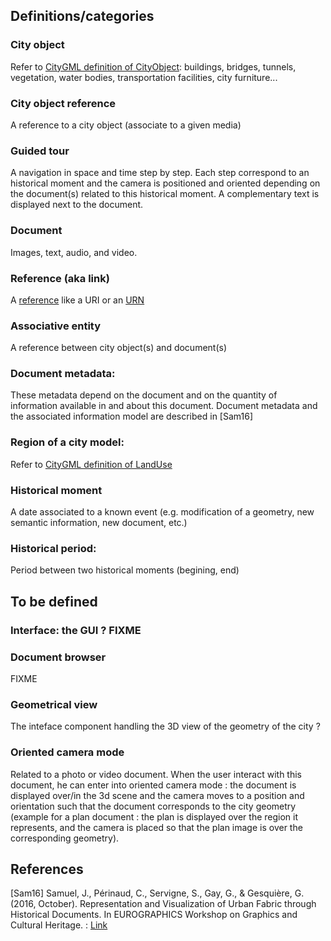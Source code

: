 ## Definitions/categories

### City object
Refer to [CityGML definition of CityObject](https://portal.opengeospatial.org/files/?artifact_id=16675): buildings, bridges, tunnels, vegetation, water bodies, transportation facilities, city furniture...

### City object reference
A reference to a city object (associate to a given media)

### Guided tour
A navigation in space and time step by step. Each step correspond to an historical moment and the camera is positioned and oriented depending on the document(s) related to this historical moment. A complementary text is displayed next to the document.

### Document 
Images, text, audio, and video.

### Reference (aka link)
A [reference](https://en.wikipedia.org/wiki/Reference_(computer_science)) like a URI or an [URN](https://en.wikipedia.org/wiki/Uniform_Resource_Identifier#URNs) 

### Associative entity 
A reference between city object(s) and document(s)

### Document metadata:
These metadata depend on the document and on the quantity of information available in and about this document. Document metadata and the associated information model are described in [Sam16]

### Region of a city model:
Refer to [CityGML definition of LandUse](https://portal.opengeospatial.org/files/?artifact_id=16675)

### Historical moment
A date associated to a known event (e.g. modification of a geometry, new semantic information, new document, etc.)

### Historical period: 
Period between two historical moments (begining, end)

## To be defined
### Interface: the GUI ? FIXME

### Document browser
FIXME

### Geometrical view
The inteface component handling the 3D view of the geometry of the city ?

### Oriented camera mode
Related to a photo or video document. When the user interact with this document, he can enter into oriented camera mode : the document is displayed over/in the 3d scene and the camera moves to a position and orientation such that the document corresponds to the city geometry (example for a plan document : the plan is displayed over the region it represents, and the camera is placed so that the plan image is over the corresponding geometry).

 
## References
[Sam16] Samuel, J., Périnaud, C., Servigne, S., Gay, G., & Gesquière, G. (2016, October). Representation and Visualization of Urban Fabric through Historical Documents. In EUROGRAPHICS Workshop on Graphics and Cultural Heritage. : [Link](https://www.researchgate.net/profile/Sylvie_Servigne/publication/308416831_Representation_and_Visualization_of_Urban_Fabric_through_Historical_Documents/links/57e3d8a008ae4d15ffae8de9.pdf)
